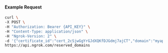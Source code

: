 <!-- Code generated for API Clients. DO NOT EDIT. -->

#### Example Request

```bash
curl \
-X POST \
-H "Authorization: Bearer {API_KEY}" \
-H "Content-Type: application/json" \
-H "Ngrok-Version: 2" \
-d '{"certificate_id":"cert_2cSjwGgYrGJdXQKfDJGdmj7ajCT","domain":"myapp.mydomain.com","region":"us"}' \
https://api.ngrok.com/reserved_domains
```
